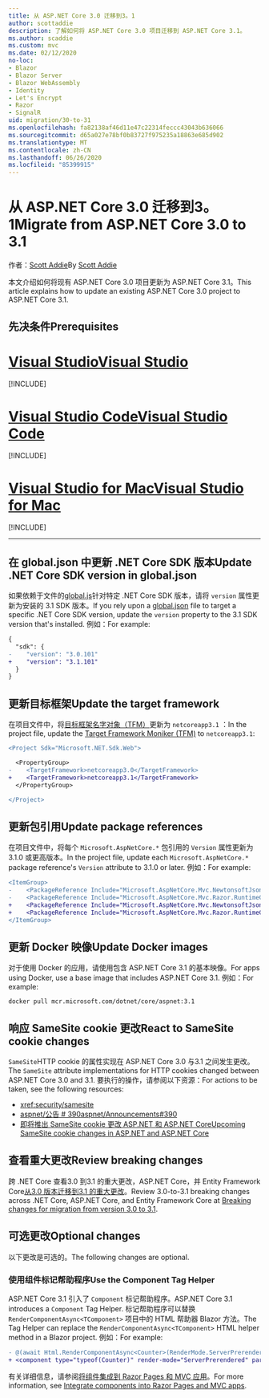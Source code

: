 ```yaml
---
title: 从 ASP.NET Core 3.0 迁移到3。1
author: scottaddie
description: 了解如何将 ASP.NET Core 3.0 项目迁移到 ASP.NET Core 3.1。
ms.author: scaddie
ms.custom: mvc
ms.date: 02/12/2020
no-loc:
- Blazor
- Blazor Server
- Blazor WebAssembly
- Identity
- Let's Encrypt
- Razor
- SignalR
uid: migration/30-to-31
ms.openlocfilehash: fa82138af46d11e47c22314feccc43043b636066
ms.sourcegitcommit: d65a027e78bf0b83727f975235a18863e685d902
ms.translationtype: MT
ms.contentlocale: zh-CN
ms.lasthandoff: 06/26/2020
ms.locfileid: "85399915"
---
```

# <a name="migrate-from-aspnet-core-30-to-31"></a><span data-ttu-id="9c309-103">从 ASP.NET Core 3.0 迁移到3。1</span><span class="sxs-lookup"><span data-stu-id="9c309-103">Migrate from ASP.NET Core 3.0 to 3.1</span></span>

<span data-ttu-id="9c309-104">作者：[Scott Addie](https://github.com/scottaddie)</span><span class="sxs-lookup"><span data-stu-id="9c309-104">By [Scott Addie](https://github.com/scottaddie)</span></span>

<span data-ttu-id="9c309-105">本文介绍如何将现有 ASP.NET Core 3.0 项目更新为 ASP.NET Core 3.1。</span><span class="sxs-lookup"><span data-stu-id="9c309-105">This article explains how to update an existing ASP.NET Core 3.0 project to ASP.NET Core 3.1.</span></span>

## <a name="prerequisites"></a><span data-ttu-id="9c309-106">先决条件</span><span class="sxs-lookup"><span data-stu-id="9c309-106">Prerequisites</span></span>

# <a name="visual-studio"></a>[<span data-ttu-id="9c309-107">Visual Studio</span><span class="sxs-lookup"><span data-stu-id="9c309-107">Visual Studio</span></span>](#tab/visual-studio)

[!INCLUDE[](~/includes/net-core-prereqs-vs-3.1.md)]

# <a name="visual-studio-code"></a>[<span data-ttu-id="9c309-108">Visual Studio Code</span><span class="sxs-lookup"><span data-stu-id="9c309-108">Visual Studio Code</span></span>](#tab/visual-studio-code)

[!INCLUDE[](~/includes/net-core-prereqs-vsc-3.1.md)]

# <a name="visual-studio-for-mac"></a>[<span data-ttu-id="9c309-109">Visual Studio for Mac</span><span class="sxs-lookup"><span data-stu-id="9c309-109">Visual Studio for Mac</span></span>](#tab/visual-studio-mac)

[!INCLUDE[](~/includes/net-core-prereqs-mac-3.1.md)]

---

## <a name="update-net-core-sdk-version-in-globaljson"></a><span data-ttu-id="9c309-110">在 global.json 中更新 .NET Core SDK 版本</span><span class="sxs-lookup"><span data-stu-id="9c309-110">Update .NET Core SDK version in global.json</span></span>

<span data-ttu-id="9c309-111">如果依赖于文件的[global.js](/dotnet/core/tools/global-json)针对特定 .NET Core SDK 版本，请将 `version` 属性更新为安装的 3.1 SDK 版本。</span><span class="sxs-lookup"><span data-stu-id="9c309-111">If you rely upon a [global.json](/dotnet/core/tools/global-json) file to target a specific .NET Core SDK version, update the `version` property to the 3.1 SDK version that's installed.</span></span> <span data-ttu-id="9c309-112">例如：</span><span class="sxs-lookup"><span data-stu-id="9c309-112">For example:</span></span>

```diff
{
  "sdk": {
-    "version": "3.0.101"
+    "version": "3.1.101"
  }
}
```

## <a name="update-the-target-framework"></a><span data-ttu-id="9c309-113">更新目标框架</span><span class="sxs-lookup"><span data-stu-id="9c309-113">Update the target framework</span></span>

<span data-ttu-id="9c309-114">在项目文件中，将[目标框架名字对象（TFM）](/dotnet/standard/frameworks)更新为 `netcoreapp3.1` ：</span><span class="sxs-lookup"><span data-stu-id="9c309-114">In the project file, update the [Target Framework Moniker (TFM)](/dotnet/standard/frameworks) to `netcoreapp3.1`:</span></span>

```diff
<Project Sdk="Microsoft.NET.Sdk.Web">

  <PropertyGroup>
-    <TargetFramework>netcoreapp3.0</TargetFramework>
+    <TargetFramework>netcoreapp3.1</TargetFramework>
  </PropertyGroup>

</Project>
```

## <a name="update-package-references"></a><span data-ttu-id="9c309-115">更新包引用</span><span class="sxs-lookup"><span data-stu-id="9c309-115">Update package references</span></span>

<span data-ttu-id="9c309-116">在项目文件中，将每个 `Microsoft.AspNetCore.*` 包引用的 `Version` 属性更新为3.1.0 或更高版本。</span><span class="sxs-lookup"><span data-stu-id="9c309-116">In the project file, update each `Microsoft.AspNetCore.*` package reference's `Version` attribute to 3.1.0 or later.</span></span> <span data-ttu-id="9c309-117">例如：</span><span class="sxs-lookup"><span data-stu-id="9c309-117">For example:</span></span>

```diff
<ItemGroup>
-    <PackageReference Include="Microsoft.AspNetCore.Mvc.NewtonsoftJson" Version="3.0.0" />
-    <PackageReference Include="Microsoft.AspNetCore.Mvc.Razor.RuntimeCompilation" Version="3.0.0" Condition="'$(Configuration)' == 'Debug'" />
+    <PackageReference Include="Microsoft.AspNetCore.Mvc.NewtonsoftJson" Version="3.1.1" />
+    <PackageReference Include="Microsoft.AspNetCore.Mvc.Razor.RuntimeCompilation" Version="3.1.1" Condition="'$(Configuration)' == 'Debug'" />
</ItemGroup>
```

## <a name="update-docker-images"></a><span data-ttu-id="9c309-118">更新 Docker 映像</span><span class="sxs-lookup"><span data-stu-id="9c309-118">Update Docker images</span></span>

<span data-ttu-id="9c309-119">对于使用 Docker 的应用，请使用包含 ASP.NET Core 3.1 的基本映像。</span><span class="sxs-lookup"><span data-stu-id="9c309-119">For apps using Docker, use a base image that includes ASP.NET Core 3.1.</span></span> <span data-ttu-id="9c309-120">例如：</span><span class="sxs-lookup"><span data-stu-id="9c309-120">For example:</span></span>

```console
docker pull mcr.microsoft.com/dotnet/core/aspnet:3.1
```

## <a name="react-to-samesite-cookie-changes"></a><span data-ttu-id="9c309-121">响应 SameSite cookie 更改</span><span class="sxs-lookup"><span data-stu-id="9c309-121">React to SameSite cookie changes</span></span>

<span data-ttu-id="9c309-122">`SameSite`HTTP cookie 的属性实现在 ASP.NET Core 3.0 与3.1 之间发生更改。</span><span class="sxs-lookup"><span data-stu-id="9c309-122">The `SameSite` attribute implementations for HTTP cookies changed between ASP.NET Core 3.0 and 3.1.</span></span> <span data-ttu-id="9c309-123">要执行的操作，请参阅以下资源：</span><span class="sxs-lookup"><span data-stu-id="9c309-123">For actions to be taken, see the following resources:</span></span>

* <xref:security/samesite>
* [<span data-ttu-id="9c309-124">aspnet/公告 # 390</span><span class="sxs-lookup"><span data-stu-id="9c309-124">aspnet/Announcements#390</span></span>](https://github.com/aspnet/Announcements/issues/390)
* [<span data-ttu-id="9c309-125">即将推出 SameSite cookie 更改 ASP.NET 和 ASP.NET Core</span><span class="sxs-lookup"><span data-stu-id="9c309-125">Upcoming SameSite cookie changes in ASP.NET and ASP.NET Core</span></span>](https://devblogs.microsoft.com/aspnet/upcoming-samesite-cookie-changes-in-asp-net-and-asp-net-core/)

## <a name="review-breaking-changes"></a><span data-ttu-id="9c309-126">查看重大更改</span><span class="sxs-lookup"><span data-stu-id="9c309-126">Review breaking changes</span></span>

<span data-ttu-id="9c309-127">跨 .NET Core 查看3.0 到3.1 的重大更改，ASP.NET Core，并 Entity Framework Core[从3.0 版本迁移到3.1 的重大更改](/dotnet/core/compatibility/3.0-3.1)。</span><span class="sxs-lookup"><span data-stu-id="9c309-127">Review 3.0-to-3.1 breaking changes across .NET Core, ASP.NET Core, and Entity Framework Core at [Breaking changes for migration from version 3.0 to 3.1](/dotnet/core/compatibility/3.0-3.1).</span></span>

## <a name="optional-changes"></a><span data-ttu-id="9c309-128">可选更改</span><span class="sxs-lookup"><span data-stu-id="9c309-128">Optional changes</span></span>

<span data-ttu-id="9c309-129">以下更改是可选的。</span><span class="sxs-lookup"><span data-stu-id="9c309-129">The following changes are optional.</span></span>

### <a name="use-the-component-tag-helper"></a><span data-ttu-id="9c309-130">使用组件标记帮助程序</span><span class="sxs-lookup"><span data-stu-id="9c309-130">Use the Component Tag Helper</span></span>

<span data-ttu-id="9c309-131">ASP.NET Core 3.1 引入了 `Component` 标记帮助程序。</span><span class="sxs-lookup"><span data-stu-id="9c309-131">ASP.NET Core 3.1 introduces a `Component` Tag Helper.</span></span> <span data-ttu-id="9c309-132">标记帮助程序可以替换 `RenderComponentAsync<TComponent>` 项目中的 HTML 帮助器 Blazor 方法。</span><span class="sxs-lookup"><span data-stu-id="9c309-132">The Tag Helper can replace the `RenderComponentAsync<TComponent>` HTML helper method in a Blazor project.</span></span> <span data-ttu-id="9c309-133">例如：</span><span class="sxs-lookup"><span data-stu-id="9c309-133">For example:</span></span>

```diff
- @(await Html.RenderComponentAsync<Counter>(RenderMode.ServerPrerendered, new { IncrementAmount = 10 }))
+ <component type="typeof(Counter)" render-mode="ServerPrerendered" param-IncrementAmount="10" />
```

<span data-ttu-id="9c309-134">有关详细信息，请参阅[将组件集成到 Razor Pages 和 MVC 应用](/aspnet/core/blazor/components/integrate-components-into-razor-pages-and-mvc-apps?view=aspnetcore-3.1)。</span><span class="sxs-lookup"><span data-stu-id="9c309-134">For more information, see [Integrate components into Razor Pages and MVC apps](/aspnet/core/blazor/components/integrate-components-into-razor-pages-and-mvc-apps?view=aspnetcore-3.1).</span></span>
